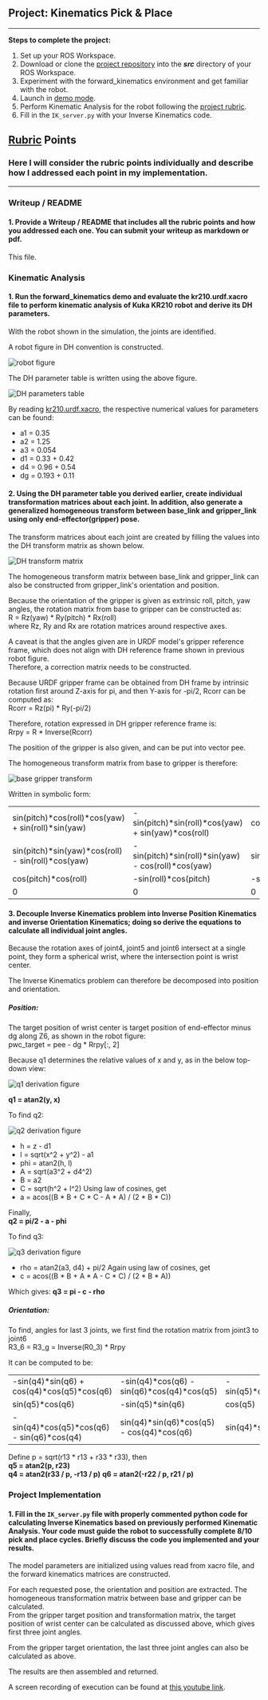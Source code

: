 ## Project: Kinematics Pick & Place

---


**Steps to complete the project:**  


1. Set up your ROS Workspace.
2. Download or clone the [project repository](https://github.com/udacity/RoboND-Kinematics-Project) into the ***src*** directory of your ROS Workspace.  
3. Experiment with the forward_kinematics environment and get familiar with the robot.
4. Launch in [demo mode](https://classroom.udacity.com/nanodegrees/nd209/parts/7b2fd2d7-e181-401e-977a-6158c77bf816/modules/8855de3f-2897-46c3-a805-628b5ecf045b/lessons/91d017b1-4493-4522-ad52-04a74a01094c/concepts/ae64bb91-e8c4-44c9-adbe-798e8f688193).
5. Perform Kinematic Analysis for the robot following the [project rubric](https://review.udacity.com/#!/rubrics/972/view).
6. Fill in the `IK_server.py` with your Inverse Kinematics code. 


[//]: # (Image References)

[robot_figure]: ./misc_images/robot_figure.png
[DH_table]: ./misc_images/DH_table.png
[DH_matrix]: ./misc_images/DH_transform_matrix.png
[base_gripper_transform]: ./misc_images/base_gripper_transform.png
[q1_derivation]: ./misc_images/q1_derivation.png
[q2_derivation]: ./misc_images/q2_derivation.png
[q3_derivation]: ./misc_images/q3_derivation.png

## [Rubric](https://review.udacity.com/#!/rubrics/972/view) Points
### Here I will consider the rubric points individually and describe how I addressed each point in my implementation.  

---
### Writeup / README

#### 1. Provide a Writeup / README that includes all the rubric points and how you addressed each one.  You can submit your writeup as markdown or pdf.  

This file.

### Kinematic Analysis
#### 1. Run the forward_kinematics demo and evaluate the kr210.urdf.xacro file to perform kinematic analysis of Kuka KR210 robot and derive its DH parameters.

With the robot shown in the simulation, the joints are identified.

A robot figure in DH convention is constructed.

![robot figure][robot_figure]

The DH parameter table is written using the above figure.

![DH parameters table][DH_table]

By reading [kr210.urdf.xacro](./kuka_arm/urdf/kr210.urdf.xacro), the respective numerical values for parameters can be found:
* a1 = 0.35
* a2 = 1.25
* a3 = 0.054
* d1 = 0.33 + 0.42
* d4 = 0.96 + 0.54
* dg = 0.193 + 0.11

#### 2. Using the DH parameter table you derived earlier, create individual transformation matrices about each joint. In addition, also generate a generalized homogeneous transform between base_link and gripper_link using only end-effector(gripper) pose.

The transform matrices about each joint are created by filling the values into the DH transform matrix as shown below.

![DH transform matrix][DH_matrix]

The homogeneous transform matrix between base_link and gripper_link can also be constructed from gripper_link's orientation and position.

Because the orientation of the gripper is given as extrinsic roll, pitch, yaw angles, the rotation matrix from base to gripper can be constructed as:    
R = Rz(yaw) * Ry(pitch) * Rx(roll)    
where Rz, Ry and Rx are rotation matrices around respective axes.

A caveat is that the angles given are in URDF model's gripper reference frame, which does not align with DH reference frame shown in previous robot figure.    
Therefore, a correction matrix needs to be constructed.

Because URDF gripper frame can be obtained from DH frame by intrinsic rotation first around Z-axis for pi, and then Y-axis for -pi/2, Rcorr can be computed as:    
Rcorr = Rz(pi) * Ry(-pi/2)

Therefore, rotation expressed in DH gripper reference frame is:    
Rrpy = R * Inverse(Rcorr)

The position of the gripper is also given, and can be put into vector pee.

The homogeneous transform matrix from base to gripper is therefore:

![base gripper transform][base_gripper_transform]

Written in symbolic form:

|     |     |     |    |
| --- | --- | --- | --- |
| sin(pitch)*cos(roll)*cos(yaw) + sin(roll)*sin(yaw) | -sin(pitch)*sin(roll)*cos(yaw) + sin(yaw)*cos(roll) | cos(pitch)*cos(yaw) | x |
| sin(pitch)*sin(yaw)*cos(roll) - sin(roll)*cos(yaw) | -sin(pitch)*sin(roll)*sin(yaw) - cos(roll)*cos(yaw) | sin(yaw)*cos(pitch) | y |
| cos(pitch)*cos(roll) | -sin(roll)*cos(pitch) | -sin(pitch) | z |
| 0 |  0 | 0 | 1 |

#### 3. Decouple Inverse Kinematics problem into Inverse Position Kinematics and inverse Orientation Kinematics; doing so derive the equations to calculate all individual joint angles.

Because the rotation axes of joint4, joint5 and joint6 intersect at a single point, they form a spherical wrist, where the intersection point is wrist center.

The Inverse Kinematics problem can therefore be decomposed into position and orientation.

##### Position: 
The target position of wrist center is target position of end-effector minus dg along Z6, as shown in the robot figure:    
pwc_target = pee - dg * Rrpy[:, 2]

Because q1 determines the relative values of x and y, as in the below top-down view:

![q1 derivation figure][q1_derivation]

**q1 = atan2(y, x)**

To find q2:

![q2 derivation figure][q2_derivation]

* h = z - d1   
* l = sqrt(x^2 + y^2) - a1
* phi = atan2(h, l)
* A = sqrt(a3^2 + d4^2)
* B = a2
* C = sqrt(h^2 + l^2)
Using law of cosines, get
* a = acos((B * B + C * C - A * A) / (2 * B * C))

Finally,    
**q2 = pi/2 - a - phi**

To find q3:

![q3 derivation figure][q3_derivation]

* rho = atan2(a3, d4) + pi/2
Again using law of cosines, get
* c = acos((B * B + A * A - C * C) / (2 * B * A))

Which gives:
**q3 = pi - c - rho**

##### Orientation: 
To find, angles for last 3 joints, we first find the rotation matrix from joint3 to joint6    
R3_6 = R3_g = Inverse(R0_3) * Rrpy

It can be computed to be:

| | | | 
| --- | --- | --- |
| -sin(q4)*sin(q6) + cos(q4)*cos(q5)*cos(q6) | -sin(q4)*cos(q6) - sin(q6)*cos(q4)*cos(q5) | -sin(q5)*cos(q4) |
| sin(q5)*cos(q6) | -sin(q5)*sin(q6) | cos(q5) |
| -sin(q4)*cos(q5)*cos(q6) - sin(q6)*cos(q4) | sin(q4)*sin(q6)*cos(q5) - cos(q4)*cos(q6) | sin(q4)*sin(q5) |

Define p = sqrt(r13 * r13 + r33 * r33), then    
**q5 = atan2(p, r23)**    
**q4 = atan2(r33 / p, -r13 / p)**
**q6 = atan2(-r22 / p, r21 / p)**

### Project Implementation

#### 1. Fill in the `IK_server.py` file with properly commented python code for calculating Inverse Kinematics based on previously performed Kinematic Analysis. Your code must guide the robot to successfully complete 8/10 pick and place cycles. Briefly discuss the code you implemented and your results. 

The model parameters are initialized using values read from xacro file, and the forward kinematics matrices are constructed.

For each requested pose, the orientation and position are extracted. The homogeneous transformation matrix between base and gripper can be calculated.    
From the gripper target position and transformation matrix, the target position of wrist center can be calculated as discussed above, which gives first three joint angles.

From the gripper target orientation, the last three joint angles can also be calculated as above.

The results are then assembled and returned.

A screen recording of execution can be found at [this youtube link](https://youtu.be/4g6uf2Pm1OM).
